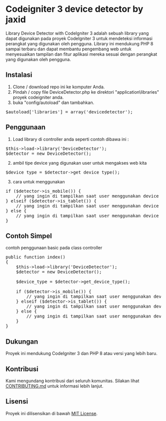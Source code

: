# Codeigniter 3 device detector by jaxid

Library Device Detector with CodeIgniter 3 adalah sebuah library yang dapat digunakan pada proyek CodeIgniter 3 untuk mendeteksi informasi perangkat yang digunakan oleh pengguna. Library ini mendukung PHP 8 sampai terbaru dan dapat membantu pengembang web untuk menyesuaikan tampilan dan fitur aplikasi mereka sesuai dengan perangkat yang digunakan oleh pengguna.

## Instalasi

1. Clone / download repo ini ke komputer Anda.
2. Pindah / copy file DeviceDetector.php ke direktori "application\libraries" proyek codeigniter anda.
3. buka "config/autoload" dan tambahkan.
<pre>
$autoload['libraries'] = array('devicedetector');
</pre>

## Penggunaan

1. Load library di controller anda seperti contoh dibawa ini :
<pre>
$this->load->library('DeviceDetector');
$detector = new DeviceDetector();
</pre>

2. ambil tipe device yang digunakan user untuk mengakses web kita
<pre>
$device_type = $detector->get_device_type();
</pre>

3. cara untuk menggunakan
<pre>
if ($detector->is_mobile()) {
	// yang ingin di tampilkan saat user menggunakan device mobile
} elseif ($detector->is_tablet()) {
	// yang ingin di tampilkan saat user menggunakan device Tablet
} else {
	// yang ingin di tampilkan saat user menggunakan device Dekstop
}
</pre>

## Contoh Simpel

contoh penggunaan basic pada class controller 
<pre>
public function index()
{
	$this->load->library('DeviceDetector');
	$detector = new DeviceDetector();

	$device_type = $detector->get_device_type();

	if ($detector->is_mobile()) {
		// yang ingin di tampilkan saat user menggunakan device mobile
	} elseif ($detector->is_tablet()) {
		// yang ingin di tampilkan saat user menggunakan device Tablet
	} else {
		// yang ingin di tampilkan saat user menggunakan device Dekstop
	}
}
</pre>

## Dukungan

Proyek ini mendukung CodeIgniter 3 dan PHP 8 atau versi yang lebih baru.

## Kontribusi

Kami mengundang kontribusi dari seluruh komunitas. Silakan lihat [CONTRIBUTING.md](CONTRIBUTING.md) untuk informasi lebih lanjut.

## Lisensi

Proyek ini dilisensikan di bawah [MIT License](LICENSE).
